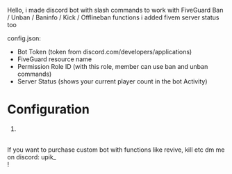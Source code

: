Hello, i made discord bot with slash commands to work with FiveGuard Ban / Unban / Baninfo / Kick / Offlineban functions
i added fivem server status too

config.json:

- Bot Token (token from discord.com/developers/applications)
- FiveGuard resource name
- Permission Role ID (with this role, member can use ban and unban commands)
- Server Status (shows your current player count in the bot Activity)

# Configuration
1. 

<br>If you want to purchase custom bot with functions like revive, kill etc dm me on discord: upik_</br>!
